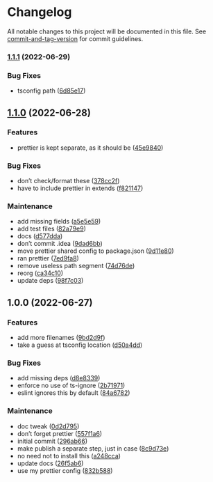 # Changelog

All notable changes to this project will be documented in this file. See [commit-and-tag-version](https://github.com/absolute-version/commit-and-tag-version) for commit guidelines.

### [1.1.1](https://github.com/aparajita/eslint-config-base/compare/v1.1.0...v1.1.1) (2022-06-29)


### Bug Fixes

* tsconfig path ([6d85e17](https://github.com/aparajita/eslint-config-base/commit/6d85e1753111a7aea9c0eb884379ad2f61349b06))

## [1.1.0](https://github.com/aparajita/eslint-config-base/compare/v1.0.0...v1.1.0) (2022-06-28)


### Features

* prettier is kept separate, as it should be ([45e9840](https://github.com/aparajita/eslint-config-base/commit/45e984003cd721d8865bec2f806e62d87ebe0296))


### Bug Fixes

* don’t check/format these ([378cc2f](https://github.com/aparajita/eslint-config-base/commit/378cc2ff28434065c3b43f70d9b2558bf008b74a))
* have to include prettier in extends ([f821147](https://github.com/aparajita/eslint-config-base/commit/f821147f5b6fdb67a74017729ca979b33fa38044))


### Maintenance

* add missing fields ([a5e5e59](https://github.com/aparajita/eslint-config-base/commit/a5e5e596231756d695a5902158202a16b3f615fc))
* add test files ([82a79e9](https://github.com/aparajita/eslint-config-base/commit/82a79e9708946e0755168ed31a449cab67ed0b42))
* docs ([d577dda](https://github.com/aparajita/eslint-config-base/commit/d577ddaba7dfc55f70670a491dde644cb5f3608e))
* don’t commit .idea ([9dad6bb](https://github.com/aparajita/eslint-config-base/commit/9dad6bbcf2b7dd6e6fe17fc13133ec577fc42209))
* move prettier shared config to package.json ([9d11e80](https://github.com/aparajita/eslint-config-base/commit/9d11e8039f6a2ab077a8d93cc8abecf05f44eefe))
* ran prettier ([7ed9fa8](https://github.com/aparajita/eslint-config-base/commit/7ed9fa888999dbb0a234508fae1c9f42940505e7))
* remove useless path segment ([74d76de](https://github.com/aparajita/eslint-config-base/commit/74d76de1e2212142ba0afa43f31a2720751a840c))
* reorg ([ca34c10](https://github.com/aparajita/eslint-config-base/commit/ca34c10950db1e4e2532261bfd90200ffae71af3))
* update deps ([98f7c03](https://github.com/aparajita/eslint-config-base/commit/98f7c03a39bc3373bf256c8955e71b51e2125809))

## 1.0.0 (2022-06-27)


### Features

* add more filenames ([9bd2d9f](https://github.com/aparajita/eslint-config-base/commit/9bd2d9f61b2fa43dc854633b1179694370dd064a))
* take a guess at tsconfig location ([d50a4dd](https://github.com/aparajita/eslint-config-base/commit/d50a4dd80fcefd4bd08cfef3c46138ff90d6a5a0))


### Bug Fixes

* add missing deps ([d8e8339](https://github.com/aparajita/eslint-config-base/commit/d8e83398fbdf804cfbe6bd22048d8ed0de2a5a9a))
* enforce no use of ts-ignore ([2b71971](https://github.com/aparajita/eslint-config-base/commit/2b7197149827b195f7aa7d323b963caaf641ffd1))
* eslint ignores this by default ([84a6782](https://github.com/aparajita/eslint-config-base/commit/84a678281e06105832260e96b3b23343701a2c1e))


### Maintenance

* doc tweak ([0d2d795](https://github.com/aparajita/eslint-config-base/commit/0d2d7958582edc634590a8a1c3cd4a4b537dcd91))
* don’t forget prettier ([557f1a6](https://github.com/aparajita/eslint-config-base/commit/557f1a6b8a1e8d41d8abdf4c2a2fe0adea4da1fd))
* initial commit ([296ab66](https://github.com/aparajita/eslint-config-base/commit/296ab66b004348df7b86fb19a78cfaa72a990552))
* make publish a separate step, just in case ([8c9d73e](https://github.com/aparajita/eslint-config-base/commit/8c9d73e756df64472052afc1b5d42897bbca03ea))
* no need not to install this ([a248cca](https://github.com/aparajita/eslint-config-base/commit/a248cca5ae8cc64accf73334460c970113d625c9))
* update docs ([26f5ab6](https://github.com/aparajita/eslint-config-base/commit/26f5ab6fdced5e2c26ec306e3ac34a72d861831c))
* use my prettier config ([832b588](https://github.com/aparajita/eslint-config-base/commit/832b588364fc1903097176d740567625198e95b3))
